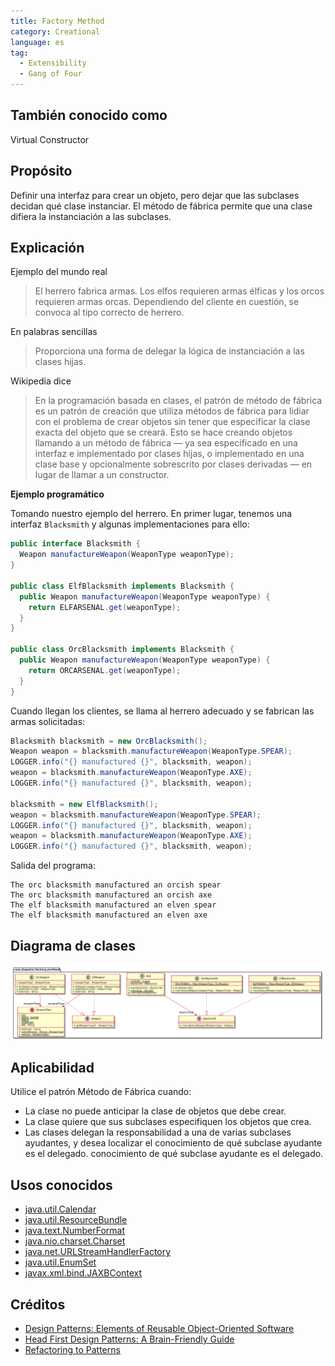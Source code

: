 ```yaml
---
title: Factory Method
category: Creational
language: es
tag:
  - Extensibility
  - Gang of Four
---
```


## También conocido como

Virtual Constructor

## Propósito

Definir una interfaz para crear un objeto, pero dejar que las subclases decidan qué clase instanciar. El método de
fábrica permite que una clase difiera la instanciación a las subclases.

## Explicación

Ejemplo del mundo real

> El herrero fabrica armas. Los elfos requieren armas élficas y los orcos requieren armas orcas. Dependiendo del cliente
> en cuestión, se convoca al tipo correcto de herrero.

En palabras sencillas

> Proporciona una forma de delegar la lógica de instanciación a las clases hijas.

Wikipedia dice

> En la programación basada en clases, el patrón de método de fábrica es un patrón de creación que utiliza métodos de
> fábrica para lidiar con el problema de crear objetos sin tener que especificar la clase exacta del objeto que se
> creará.
> Esto se hace creando objetos llamando a un método de fábrica — ya sea especificado en una interfaz e implementado por
> clases hijas, o implementado en una clase base y opcionalmente sobrescrito por clases derivadas — en lugar de llamar a
> un constructor.

**Ejemplo programático**

Tomando nuestro ejemplo del herrero. En primer lugar, tenemos una interfaz `Blacksmith` y algunas implementaciones para
ello:

```java
public interface Blacksmith {
  Weapon manufactureWeapon(WeaponType weaponType);
}

public class ElfBlacksmith implements Blacksmith {
  public Weapon manufactureWeapon(WeaponType weaponType) {
    return ELFARSENAL.get(weaponType);
  }
}

public class OrcBlacksmith implements Blacksmith {
  public Weapon manufactureWeapon(WeaponType weaponType) {
    return ORCARSENAL.get(weaponType);
  }
}
```

Cuando llegan los clientes, se llama al herrero adecuado y se fabrican las armas solicitadas:

```java
Blacksmith blacksmith = new OrcBlacksmith();
Weapon weapon = blacksmith.manufactureWeapon(WeaponType.SPEAR);
LOGGER.info("{} manufactured {}", blacksmith, weapon);
weapon = blacksmith.manufactureWeapon(WeaponType.AXE);
LOGGER.info("{} manufactured {}", blacksmith, weapon);

blacksmith = new ElfBlacksmith();
weapon = blacksmith.manufactureWeapon(WeaponType.SPEAR);
LOGGER.info("{} manufactured {}", blacksmith, weapon);
weapon = blacksmith.manufactureWeapon(WeaponType.AXE);
LOGGER.info("{} manufactured {}", blacksmith, weapon);
```

Salida del programa:

```
The orc blacksmith manufactured an orcish spear
The orc blacksmith manufactured an orcish axe
The elf blacksmith manufactured an elven spear
The elf blacksmith manufactured an elven axe
```

## Diagrama de clases

![alt text](../../../factory-method/etc/factory-method.urm.png "Factory Method pattern diagrama de clases")

## Aplicabilidad

Utilice el patrón Método de Fábrica cuando:

* La clase no puede anticipar la clase de objetos que debe crear.
* La clase quiere que sus subclases especifiquen los objetos que crea.
* Las clases delegan la responsabilidad a una de varias subclases ayudantes, y desea localizar el conocimiento de qué
  subclase ayudante es el delegado. conocimiento de qué subclase ayudante es el delegado.

## Usos conocidos

* [java.util.Calendar](http://docs.oracle.com/javase/8/docs/api/java/util/Calendar.html#getInstance--)
* [java.util.ResourceBundle](http://docs.oracle.com/javase/8/docs/api/java/util/ResourceBundle.html#getBundle-java.lang.String-)
* [java.text.NumberFormat](http://docs.oracle.com/javase/8/docs/api/java/text/NumberFormat.html#getInstance--)
* [java.nio.charset.Charset](http://docs.oracle.com/javase/8/docs/api/java/nio/charset/Charset.html#forName-java.lang.String-)
* [java.net.URLStreamHandlerFactory](http://docs.oracle.com/javase/8/docs/api/java/net/URLStreamHandlerFactory.html#createURLStreamHandler-java.lang.String-)
* [java.util.EnumSet](https://docs.oracle.com/javase/8/docs/api/java/util/EnumSet.html#of-E-)
* [javax.xml.bind.JAXBContext](https://docs.oracle.com/javase/8/docs/api/javax/xml/bind/JAXBContext.html#createMarshaller--)

## Créditos

* [Design Patterns: Elements of Reusable Object-Oriented Software](https://www.amazon.com/gp/product/0201633612/ref=as_li_tl?ie=UTF8&camp=1789&creative=9325&creativeASIN=0201633612&linkCode=as2&tag=javadesignpat-20&linkId=675d49790ce11db99d90bde47f1aeb59)
* [Head First Design Patterns: A Brain-Friendly Guide](https://www.amazon.com/gp/product/0596007124/ref=as_li_tl?ie=UTF8&camp=1789&creative=9325&creativeASIN=0596007124&linkCode=as2&tag=javadesignpat-20&linkId=6b8b6eea86021af6c8e3cd3fc382cb5b)
* [Refactoring to Patterns](https://www.amazon.com/gp/product/0321213351/ref=as_li_tl?ie=UTF8&camp=1789&creative=9325&creativeASIN=0321213351&linkCode=as2&tag=javadesignpat-20&linkId=2a76fcb387234bc71b1c61150b3cc3a7)
